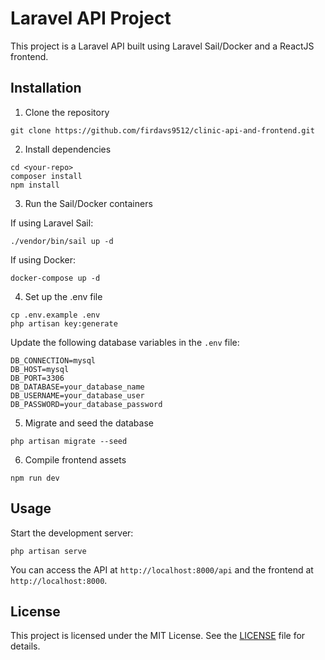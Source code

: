 # Laravel API Project

This project is a Laravel API built using Laravel Sail/Docker and a ReactJS frontend.

## Installation

1. Clone the repository

```
git clone https://github.com/firdavs9512/clinic-api-and-frontend.git
```

2. Install dependencies

```
cd <your-repo>
composer install
npm install
```

3. Run the Sail/Docker containers

If using Laravel Sail:
```
./vendor/bin/sail up -d
```
If using Docker:
```
docker-compose up -d
```

4. Set up the .env file

```
cp .env.example .env
php artisan key:generate
```

Update the following database variables in the `.env` file:
```
DB_CONNECTION=mysql
DB_HOST=mysql
DB_PORT=3306
DB_DATABASE=your_database_name
DB_USERNAME=your_database_user
DB_PASSWORD=your_database_password
```

5. Migrate and seed the database

```
php artisan migrate --seed
```

6. Compile frontend assets

```
npm run dev
```

## Usage

Start the development server:

```
php artisan serve
```

You can access the API at `http://localhost:8000/api` and the frontend at `http://localhost:8000`.

## License

This project is licensed under the MIT License. See the [LICENSE](LICENSE) file for details.